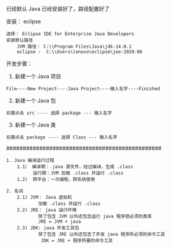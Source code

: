 

已经默认 Java 已经安装好了，路径配置好了

安装： eclipse
```
选择： Eclipse IDE for Enterprise Java Developers
安装默认路径
    JVM 路径： C:\\Program Files\Java\jdk-14.0.1
    eclipse :  C:\\Users\lenovo\eclipse\jee-2020-06
```


开发步骤：
1. 新建一个 Java 项目

```File----New Project----Java Project----输入名字----Finished```

2. 新建一个 Java 包
```
右键点击 src ---- 选择 package --- 输入名字 
```
3. 新建一个 Java 类
```
右键点击 package ---- 选择 Class --- 输入名字
```


###############################################
```
1. Java 编译运行过程
    1.1） 编译期：.java 源文件，经过编译，生成 .class
          运行期：JVM 加载 .class 并运行 .class
    1.2)  跨平台：一次编程，跨系统使用

2. 名词
    2.1) JVM： Java 虚拟机
            加载 .class 并运行 .class
    2.2) JRE： java 运行环境
            除了包含 JVM 以外还包含运行 java 程序锁必须的类库
            JRE = JVM + java
    2.3) JDK: java 开发工具包
            除了包含 JRE 以外还包含了开发 java 程序所必须的命令工具
             JDK = JRE + 程序所要的命令工具
```


